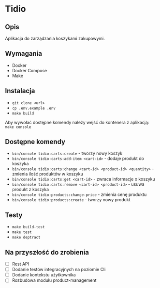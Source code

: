 # Tidio

## Opis
Aplikacja do zarządzania koszykami zakupowymi.

## Wymagania
- Docker
- Docker Compose
- Make

## Instalacja
- `git clone <url>`
- `cp .env.example .env`
- `make build`

Aby wywołać dostępne komendy należy wejść do kontenera z aplikacją:
`make console`

## Dostępne komendy
- `bin/console tidio:carts:create` - tworzy nowy koszyk
- `bin/console tidio:carts:add-item <cart-id>` - dodaje produkt do koszyka
- `bin/console tidio:carts:change <cart-id> <product-id> <quantity>` - zmienia ilość produktów w koszyku
- `bin/console tidio:carts:get <cart-id>` - zwraca informacje o koszyku
- `bin/console tidio:carts:remove <cart-id> <product-id>` - usuwa produkt z koszyka
- `bin/console tidio:products:change-price` - zmienia cenę produktu
- `bin/console tidio:products:create` - tworzy nowy produkt


## Testy
- `make build-test`
- `make test`
- `make deptract`

## Na przyszłość do zrobienia
- [ ] Rest API
- [ ] Dodanie testów integracyjnych na poziomie Cli
- [ ] Dodanie kontekstu użytkownika
- [ ] Rozbudowa modułu product-management